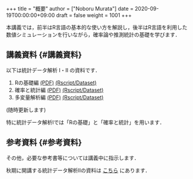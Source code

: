 +++
title = "概要"
author = ["Noboru Murata"]
date = 2020-09-19T00:00:00+09:00
draft = false
weight = 1001
+++

本講義では，前半はR言語の基本的な使い方を解説し，後半はR言語を利用した数値シミュレーションを行いながら，確率論や推測統計の基礎を学びます．


## 講義資料 {#講義資料}

以下は統計データ解析 I・II の資料です．

1.  Rの基礎編 [(PDF)](https://noboru-murata.github.io/statistical-data-analysis1/pdfs/note1.pdf) [(Rscript/Dataset)](https://noboru-murata.github.io/statistical-data-analysis1/zips/script1.zip)
2.  確率と統計編 [(PDF)](https://noboru-murata.github.io/statistical-data-analysis1/pdfs/note2.pdf) [(Rscript/Dataset)](https://noboru-murata.github.io/statistical-data-analysis1/zips/script2.zip)
3.  多変量解析編 [(PDF)](https://noboru-murata.github.io/statistical-data-analysis1/pdfs/note3.pdf) [(Rscript/Dataset)](https://noboru-murata.github.io/statistical-data-analysis1/zips/script3.zip)

(随時更新します)

特に統計データ解析Iでは「Rの基礎」と「確率と統計」を用います．


## 参考資料 {#参考資料}

その他，必要な参考書等については講義中に指示します．

秋期に開講する統計データ解析IIの資料は
[こちら](https://noboru-murata.github.io/statistical-data-analysis2/)
にあります．